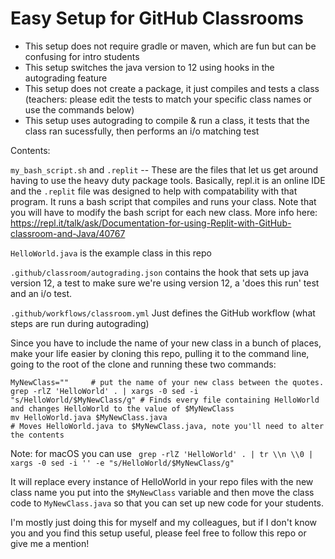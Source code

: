 # Easy Setup for GitHub Classrooms

   * This setup does not require gradle or maven, which are fun but can be confusing for intro students
   * This setup switches the java version to 12 using hooks in the autograding feature
   * This setup does not create a package, it just compiles and tests a class (teachers: please edit the tests to match your specific class names or use the commands below)
   * This setup uses autograding to compile & run a class, it tests that the class ran sucessfully, then performs an i/o matching test
   
   
   Contents:
   
   `my_bash_script.sh` and `.replit` -- These are the files that let us get around having to use the heavy duty package tools.  Basically, repl.it is an online IDE and the `.replit` file was designed to help with compatability with that program.  It runs a bash script that compiles and runs your class.  Note that you will have to modify the bash script for each new class.  More info here: https://repl.it/talk/ask/Documentation-for-using-Replit-with-GitHub-classroom-and-Java/40767

`HelloWorld.java` is the example class in this repo

`.github/classroom/autograding.json` contains the hook that sets up java version 12, a test to make sure we're using version 12, a 'does this run' test and an i/o test.

`.github/workflows/classroom.yml` Just defines the GitHub workflow (what steps are run during autograding)

Since you have to include the name of your new class in a bunch of places, make your life easier by cloning this repo, pulling it to the command line, going to the root of the clone and running these two commands:

```
MyNewClass=""     # put the name of your new class between the quotes.
grep -rlZ 'HelloWorld' . | xargs -0 sed -i "s/HelloWorld/$MyNewClass/g" # Finds every file containing HelloWorld and changes HelloWorld to the value of $MyNewClass
mv HelloWorld.java $MyNewClass.java                                     # Moves HelloWorld.java to $MyNewClass.java, note you'll need to alter the contents
```
Note: for macOS you can use ` grep -rlZ 'HelloWorld' . | tr \\n \\0 | xargs -0 sed -i '' -e "s/HelloWorld/$MyNewClass/g"`

It will replace every instance of HelloWorld in your repo files with the new class name you put into the `$MyNewClass` variable and then move the class code to `MyNewClass.java` so that you can set up new code for your students.  

I'm mostly just doing this for myself and my colleagues, but if I don't know you and you find this setup useful, please feel free to follow this repo or give me a mention!
